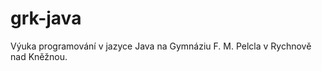 grk-java
========

Výuka programování v jazyce Java na Gymnáziu F. M. Pelcla v Rychnově nad Kněžnou. 